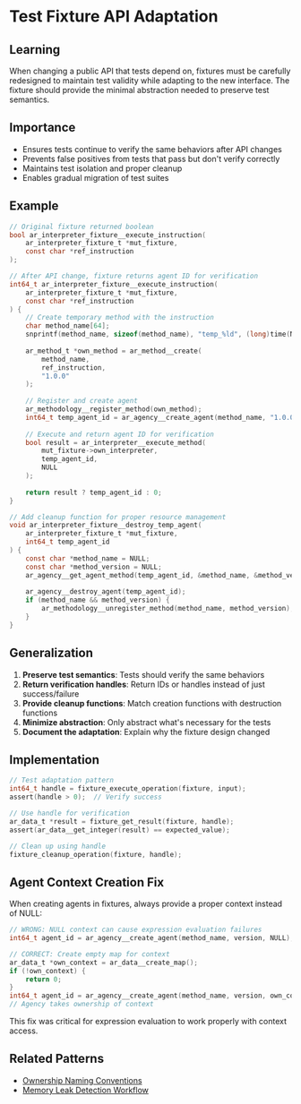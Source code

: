 # Test Fixture API Adaptation

## Learning
When changing a public API that tests depend on, fixtures must be carefully redesigned to maintain test validity while adapting to the new interface. The fixture should provide the minimal abstraction needed to preserve test semantics.

## Importance
- Ensures tests continue to verify the same behaviors after API changes
- Prevents false positives from tests that pass but don't verify correctly
- Maintains test isolation and proper cleanup
- Enables gradual migration of test suites

## Example
```c
// Original fixture returned boolean
bool ar_interpreter_fixture__execute_instruction(
    ar_interpreter_fixture_t *mut_fixture,
    const char *ref_instruction
);

// After API change, fixture returns agent ID for verification
int64_t ar_interpreter_fixture__execute_instruction(
    ar_interpreter_fixture_t *mut_fixture,
    const char *ref_instruction
) {
    // Create temporary method with the instruction
    char method_name[64];
    snprintf(method_name, sizeof(method_name), "temp_%ld", (long)time(NULL));
    
    ar_method_t *own_method = ar_method__create(
        method_name,
        ref_instruction,
        "1.0.0"
    );
    
    // Register and create agent
    ar_methodology__register_method(own_method);
    int64_t temp_agent_id = ar_agency__create_agent(method_name, "1.0.0");
    
    // Execute and return agent ID for verification
    bool result = ar_interpreter__execute_method(
        mut_fixture->own_interpreter, 
        temp_agent_id, 
        NULL
    );
    
    return result ? temp_agent_id : 0;
}

// Add cleanup function for proper resource management
void ar_interpreter_fixture__destroy_temp_agent(
    ar_interpreter_fixture_t *mut_fixture,
    int64_t temp_agent_id
) {
    const char *method_name = NULL;
    const char *method_version = NULL;
    ar_agency__get_agent_method(temp_agent_id, &method_name, &method_version);
    
    ar_agency__destroy_agent(temp_agent_id);
    if (method_name && method_version) {
        ar_methodology__unregister_method(method_name, method_version);
    }
}
```

## Generalization
1. **Preserve test semantics**: Tests should verify the same behaviors
2. **Return verification handles**: Return IDs or handles instead of just success/failure
3. **Provide cleanup functions**: Match creation functions with destruction functions
4. **Minimize abstraction**: Only abstract what's necessary for the tests
5. **Document the adaptation**: Explain why the fixture design changed

## Implementation
```c
// Test adaptation pattern
int64_t handle = fixture_execute_operation(fixture, input);
assert(handle > 0);  // Verify success

// Use handle for verification
ar_data_t *result = fixture_get_result(fixture, handle);
assert(ar_data__get_integer(result) == expected_value);

// Clean up using handle
fixture_cleanup_operation(fixture, handle);
```

## Agent Context Creation Fix
When creating agents in fixtures, always provide a proper context instead of NULL:
```c
// WRONG: NULL context can cause expression evaluation failures
int64_t agent_id = ar_agency__create_agent(method_name, version, NULL);

// CORRECT: Create empty map for context
ar_data_t *own_context = ar_data__create_map();
if (!own_context) {
    return 0;
}
int64_t agent_id = ar_agency__create_agent(method_name, version, own_context);
// Agency takes ownership of context
```

This fix was critical for expression evaluation to work properly with context access.

## Related Patterns
- [Ownership Naming Conventions](ownership-naming-conventions.md)
- [Memory Leak Detection Workflow](memory-leak-detection-workflow.md)